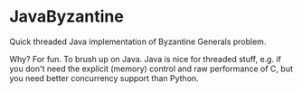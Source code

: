 JavaByzantine
=============

Quick threaded Java implementation of Byzantine Generals problem.

Why?  For fun.  To brush up on Java.  Java is nice for threaded stuff, e.g. if you don't need
the explicit (memory) control and raw performance of C, but you need better concurrency support
than Python.
